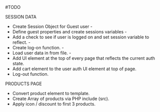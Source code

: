 #TODO

SESSION DATA

- Create Session Object for Guest user -
- Define guest properties and create sessions variables -
- Add a check to see if user is logged on and set session variable to reflect. -
- Create log-on function. -
- Load user data in from file. -
- Add UI element at the top of every page that reflects the current auth state.
- Add cart element to the user auth UI element at top of page.
- Log-out function.

PRODUCTS PAGE

- Convert product element to template.
- Create Array of products via PHP include (src).
- Apply icon / discount to first 3 products.
